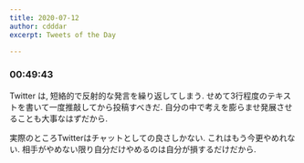 ```yaml
---
title: 2020-07-12
author: cdddar
excerpt: Tweets of the Day

---
```


### 00:49:43

Twitter は, 短絡的で反射的な発言を繰り返してしまう.
せめて3行程度のテキストを書いて一度推敲してから投稿すべきだ.
自分の中で考えを膨らませ発展させることも大事なはずだから.

実際のところTwitterはチャットとしての良さしかない.
これはもう今更やめれない. 相手がやめない限り自分だけやめるのは自分が損するだけだから.

